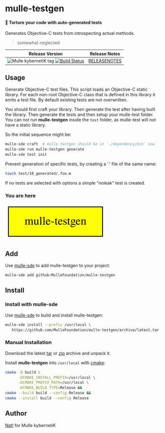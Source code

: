 # mulle-testgen

#### 🦟 Torture your code with auto-generated tests

Generates Objective-C tests from introspecting actual methods.

> somewhat neglected

| Release Version                                       | Release Notes
|-------------------------------------------------------|--------------
| ![Mulle kybernetiK tag](https://img.shields.io/github/tag/MulleFoundation/mulle-testgen.svg?branch=release) [![Build Status](https://github.com/MulleFoundation/mulle-testgen/workflows/CI/badge.svg?branch=release)](//github.com/MulleFoundation/mulle-testgen/actions) | [RELEASENOTES](RELEASENOTES.md) |



## Usage

Generate Objective-C test files. This script loads an Objective-C static
library. For each non-root Objective-C class that is defined in this
library it emits a test file. By default existing tests are not overwritten.

You should first craft your library. Then generate the test after having
built the library. Then generate the tests and then setup your mulle-test
folder. You can not run **mulle-testgen** inside the `test` folder, as
mulle-test will not have a static library.

So the initial sequence might be:

``` sh
mulle-sde craft  # mulle-testgen should be in `./dependency/bin` now
mulle-sde run mulle-testgen generate
mulle-sde test init
```


Prevent generation of specific tests, by creating a '.' file of the same
name:

``` sh
touch test/10_generated/.foo.m
```

If no tests are selected with options a simple "noleak" test is created.






### You are here

![Overview](overview.dot.svg)

## Add

Use [mulle-sde](//github.com/mulle-sde) to add mulle-testgen to your project:

``` sh
mulle-sde add github:MulleFoundation/mulle-testgen
```

## Install

### Install with mulle-sde

Use [mulle-sde](//github.com/mulle-sde) to build and install mulle-testgen:

``` sh
mulle-sde install --prefix /usr/local \
   https://github.com/MulleFoundation/mulle-testgen/archive/latest.tar.gz
```

### Manual Installation


Download the latest [tar](https://github.com/MulleFoundation/mulle-testgen/archive/refs/tags/latest.tar.gz) or [zip](https://github.com/MulleFoundation/mulle-testgen/archive/refs/tags/latest.zip) archive and unpack it.

Install **mulle-testgen** into `/usr/local` with [cmake](https://cmake.org):

``` sh
cmake -B build \
      -DCMAKE_INSTALL_PREFIX=/usr/local \
      -DCMAKE_PREFIX_PATH=/usr/local \
      -DCMAKE_BUILD_TYPE=Release &&
cmake --build build --config Release &&
cmake --install build --config Release
```

## Author

[Nat!](https://mulle-kybernetik.com/weblog) for Mulle kybernetiK  


